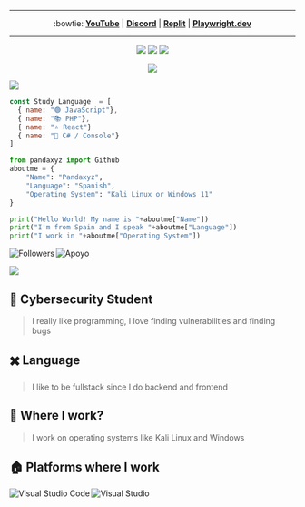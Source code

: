 
----

<p align="center"> :bowtie:
<strong><a href="https://www.youtube.com/channel/UCjUTSEfVbWGrVcHZTas-low">YouTube</a></strong>
|
<strong><a href="https://dsc.gg/pye">Discord</a></strong>
|
<strong><a href="https://replit.com/@pandaxyzdevelop/">Replit</a></strong>
|
<strong><a href="https://github.com/Pandaxyz-xd/Playwright.dev">Playwright.dev</a></strong>
</p> 

----

<p>
<div align="center">
  <img src="https://img.shields.io/badge/-HTML-c58545?style=for-the-badge&logo=html5&logoColor=c58545&labelColor=282828">
  <img src="https://img.shields.io/badge/-CSS-d1a01f?style=for-the-badge&logo=css3&logoColor=d1a01f&labelColor=282828">
  <img src="https://img.shields.io/badge/-Python-98b982?style=for-the-badge&logo=python&logoColor=98b982&labelColor=282828">
  
</div>
</p>

<p>
  <div align="center">
    <img src="https://readme-typing-svg.herokuapp.com?font=Architects+Daughter&color=374df4&size=30&lines=Hey!+Im+Panda.xyz">
    </div>
    </p>





<a href="https://github.com/Pandaxyz-xd"><img src="https://user-images.githubusercontent.com/73097560/115834477-dbab4500-a447-11eb-908a-139a6edaec5c.gif"></a>


```js
const Study Language  = [
  { name: "🟢 JavaScript"},
  { name: "📚 PHP"},
  { name: "⭐ React"}
  { name: "🌿 C# / Console"}
]
```
```python
from pandaxyz import Github
aboutme = {
    "Name": "Pandaxyz",
    "Language": "Spanish",
    "Operating System": "Kali Linux or Windows 11"
}

print("Hello World! My name is "+aboutme["Name"])
print("I'm from Spain and I speak "+aboutme["Language"])
print("I work in "+aboutme["Operating System"])

```


<img align="left" alt="Followers" src="https://img.shields.io/github/followers/Pandaxyz-xd?color=gree&style=flat-square"/>
<img align="center" alt="Apoyo" src="https://img.shields.io/badge/GreenPeace-Support%20%F0%9F%92%96-green"/>

<a href="https://github.com/Pandaxyz-xd"><img src="https://user-images.githubusercontent.com/73097560/115834477-dbab4500-a447-11eb-908a-139a6edaec5c.gif"></a>

## 📐 Cybersecurity Student

>  I really like programming, I love finding vulnerabilities and finding bugs 


## ✖️ Language

> I like to be fullstack since I do backend and frontend

## 💼 Where I work?

> I work on operating systems like Kali Linux and Windows

## 🏠 Platforms where I work
<img align="left" alt="Visual Studio Code" src="https://img.shields.io/badge/-Visual%20Studio%20Code-blue?style=for-the-badge&logo=Visual%20Studio%20Code&logoColor=white"/>
<img align="left" alt="Visual Studio" src="https://img.shields.io/badge/-Visual%20Studio-blue?style=for-the-badge&logo=Visual%20Studio&logoColor=purple"/>
